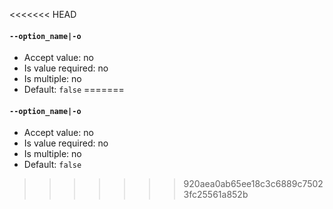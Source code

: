 <<<<<<< HEAD
#### `--option_name|-o`

* Accept value: no
* Is value required: no
* Is multiple: no
* Default: `false`
=======
#### `--option_name|-o`

* Accept value: no
* Is value required: no
* Is multiple: no
* Default: `false`
>>>>>>> 920aea0ab65ee18c3c6889c75023fc25561a852b
